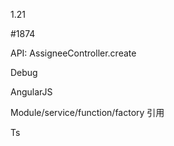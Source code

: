 1.21

#1874

API:
AssigneeController.create



Debug



AngularJS

Module/service/function/factory 引用



Ts

